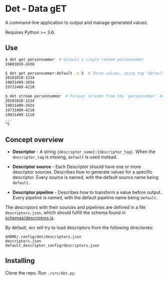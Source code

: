 # Det - Data gET

A command-line application to output and manage generated values.

Requires Python >= 3.6.

## Use

```bash
$ det get personnummer  # Outputs a single random personnummer
19801019-2438
```

```bash
$ det get personnummer:default -n 3  # Three values, using tag "default"
20101010-1234
19831409-3434
19731409-4210
```

```bash
$ det stream personnummer  # Forever streams from the `personnummer` descriptor
20101010-1234
19831409-3434
19731409-4210
19931409-1218
...
^C
```

## Concept overview

* **Descriptor** - A string `{descriptor_name}:{descriptor_tag}`.
    When the `descriptor_tag` is missing, `default` is used instead.
    
* **Descriptor source** - Each Descriptor should have one or more descriptor sources.
    Describes how to generate values for a specific descriptor.
    Every source is named, with the default source name being `default`.
    
* **Descriptor pipeline** - Describes how to transform a value before
    output.
    Every pipeline is named, with the default pipeline name being `default`.
    
The descriptors with their sources and pipelines are defined in a file `descriptors.json`,
which should fulfill the schema found in [schemas/descriptors.js](schemas/descriptors.js).

By default, `det` will try to load descriptors from the following directories:

```
$HOME/.config/det/descriptors.json
descriptors.json
default_descriptor_config/descriptors.json
```

## Installing

Clone the repo. Run `./src/det.py`.
